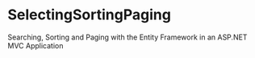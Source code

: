# SelectingSortingPaging
Searching, Sorting and Paging with the Entity Framework in an ASP.NET MVC Application
